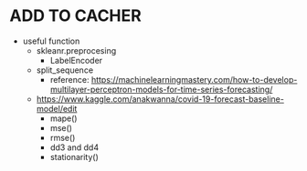 # ADD TO CACHER

* useful function
    * skleanr.preprocesing
        * LabelEncoder
    * split_sequence
        * reference: https://machinelearningmastery.com/how-to-develop-multilayer-perceptron-models-for-time-series-forecasting/
    * https://www.kaggle.com/anakwanna/covid-19-forecast-baseline-model/edit
        * mape()
        * mse()
        * rmse()
        * dd3 and dd4 
        * stationarity()


